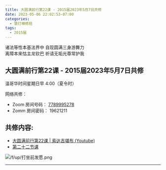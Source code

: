 ```yaml
---
title: 大圆满前行第22课 - 2015届2023年5月7日共修
date: 2023-05-06 22:02:53-07:00
categories:
  - 慧灯禅修班
tags:
  - 2015届
---
```

诸法等性本基法界中 自现圆满三身游舞力  
离障本来怙主龙钦巴 祈请无垢光尊常护我

## 大圆满前行第22课 - 2015届2023年5月7日共修

温哥华时间星期日早 4:00（夏令时） 

网络共修：

- Zoom 房间号码： [7789995278](https://us02web.zoom.us/j/7789995278?pwd=VjZmbWJFY2k2K0E5RVB2cTNIQmhqUT09)
- Zomm 房间密码： 19621211

## 共修内容:

- [大圆满前行第22课 | 索达吉堪布 (Youtube)](https://www.youtube.com/watch?v=aPI1OxLFDh4&list=PLAnEIprIVklfWTKX6X1gI9eR_phiB8B4b&index=24)
- [第二十二节课](https://s3.ca-central-1.wasabisys.com/hddata/f.huidengchanxiu.net/refs/qxgs/qxgs-03xm#第二十二节课)

![/f/up/打坐前发愿.png](/f/up/打坐前发愿.png)

---


